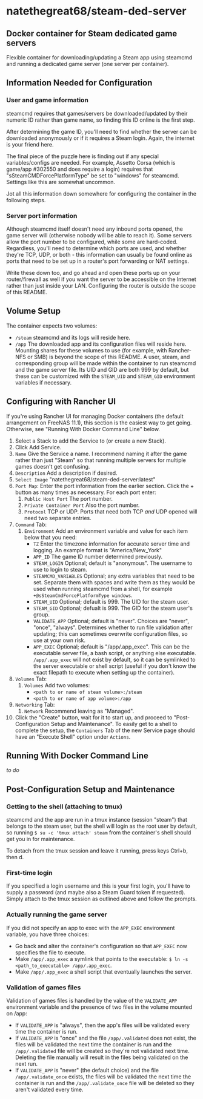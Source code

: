 # natethegreat68/steam-ded-server

## Docker container for Steam dedicated game servers

Flexible container for downloading/updating a Steam app using steamcmd and running a dedicated game server (one server per container).

## Information Needed for Configuration

### User and game information

steamcmd requires that games/servers be downloaded/updated by their numeric ID rather than game name, so finding this ID online is the first step.

After determining the game ID, you'll need to find whether the server can be downloaded anonymously or if it requires a Steam login. Again, the internet is your friend here.

The final piece of the puzzle here is finding out if any special variables/configs are needed. For example, Assetto Corsa (which is game/app #302550 and does require a login) requires that "sSteamCMDForcePlatformType" be set to "windows" for steamcmd. Settings like this are somewhat uncommon.

Jot all this information down somewhere for configuring the container in the following steps.

### Server port information

Although steamcmd itself doesn't need any inbound ports opened, the game server will (otherwise nobody will be able to reach it). Some servers allow the port number to be configured, while some are hard-coded. Regardless, you'll need to determine which ports are used, and whether they're TCP, UDP, or both - this information can usually be found online as ports that need to be set up in a router's port forwarding or NAT settings.

Write these down too, and go ahead and open these ports up on your router/firewall as well if you want the server to be accessible on the Internet rather than just inside your LAN. Configuring the router is outside the scope of this README.

## Volume Setup

The container expects two volumes:
* `/steam` steamcmd and its logs will reside here.
* `/app` The downloaded app and its configuration files will reside here.
Mounting shares for these volumes to use (for example, with Rancher-NFS or SMB) is beyond the scope of this README. A user, steam, and corresponding group will be made within the container to run steamcmd and the game server file. Its UID and GID are both 999 by default, but these can be customized with the `STEAM_UID` and `STEAM_GID` environment variables if necessary.

## Configuring with Rancher UI

If you're using Rancher UI for managing Docker containers (the default arrangement on FreeNAS 11.1), this section is the easiest way to get going. Otherwise, see "Running With Docker Command Line" below.

1. Select a Stack to add the Service to (or create a new Stack).
1. Click Add Service.
1. `Name` Give the Service a name. I recommend naming it after the game rather than just "Steam" so that running multiple servers for multiple games doesn't get confusing.
1. `Description` Add a description if desired.
1. `Select Image` "natethegreat68/steam-ded-server:latest"
1. `Port Map`: Enter the port information from the earlier section. Click the + button as many times as necessary. For each port enter:
    1. `Public Host Port` The port number.
    1. `Private Container Port` Also the port number.
    1. `Protocol` TCP or UDP. Ports that need both TCP *and* UDP opened will need two separate entries.
1. `Command` Tab:
    1. `Environment` Add an environment variable and value for each item below that you need:
        * `TZ` Enter the timezone information for accurate server time and logging. An example format is "America/New_York"
        * `APP_ID` The game ID number determined previously.
        * `STEAM_LOGIN` Optional; default is "anonymous". The username to use to login to steam.
        * `STEAMCMD_VARIABLES` Optional; any extra variables that need to be set. Separate them with spaces and write them as they would be used when running steamcmd from a shell, for example `+@sSteamCmdForcePlatformType windows`.
        * `STEAM_UID` Optional; default is 999. The UID for the steam user.
        * `STEAM_GID` Optional; defualt is 999. The GID for the steam user's group.
        * `VALIDATE_APP` Optional; default is "never". Choices are "never", "once", "always". Determines whether to run file validation after updating; this can sometimes overwrite configuration files, so use at your own risk.
        * `APP_EXEC` Optional; default is "/app/.app_exec". This can be the executable server file, a bash script, or anything else executable. `/app/.app_exec` will not exist by default, so it can be symlinked to the server executable or shell script (useful if you don't know the exact filepath to execute when setting up the container).
1. `Volumes` Tab:
    1. `Volumes` Add two volumes:
        * `<path to or name of steam volume>:/steam`
        * `<path to or name of app volume>:/app`
1. `Networking` Tab:
    1. `Network` Recommend leaving as "Managed".
1. Click the "Create" button, wait for it to start up, and proceed to "Post-Configuration Setup and Maintenance". To easily get to a shell to complete the setup, the `Containers` Tab of the new Service page should have an "Execute Shell" option under `Actions`.

## Running With Docker Command Line

*to do*

## Post-Configuration Setup and Maintenance

### Getting to the shell (attaching to tmux)

steamcmd and the app are run in a tmux instance (session "steam") that belongs to the steam user, but the shell will login as the root user by default, so running `$ su -c 'tmux attach' steam` from the container's shell should get you in for maintenance.

To detach from the tmux session and leave it running, press keys Ctrl+b, then d.

### First-time login

If you specified a login username and this is your first login, you'll have to supply a password (and maybe also a Steam Guard token if requested). Simply attach to the tmux session as outlined above and follow the prompts.

### Actually running the game server

If you did not specify an app to exec with the `APP_EXEC` environment variable, you have three choices:
* Go back and alter the container's configuration so that `APP_EXEC` now specifies the file to execute.
* Make `/app/.app_exec` a symlink that points to the executable: `$ ln -s <path_to_executable> /app/.app_exec`.
* Make `/app/.app_exec` a shell script that eventually launches the server.

### Validation of games files

Validation of games files is handled by the value of the `VALIDATE_APP` environment variable and the presence of two files in the volume mounted on /app:
* If `VALIDATE_APP` is "always", then the app's files will be validated every time the container is run.
* If `VALIDATE_APP` is "once" and the file `/app/.validated` does not exist, the files will be validated the next time the container is run and the `/app/.validated` file will be created so they're not validated next time. Deleting the file manually will result in the files being validated on the next run.
* If `VALIDATE_APP` is "never" (the default choice) and the file `/app/.validate_once` exists, the files will be validated the next time the container is run and the `/app/.validate_once` file will be deleted so they aren't validated every time.

